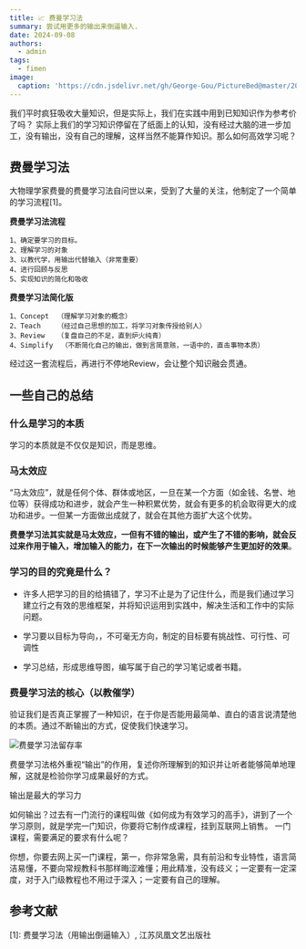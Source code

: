 ```yaml
---
title: 📈 费曼学习法
summary: 尝试用更多的输出来倒逼输入.
date: 2024-09-08
authors:
  - admin
tags:
  - fimen 
image:
  caption: 'https://cdn.jsdelivr.net/gh/George-Gou/PictureBed@master/2022/202112131514833.png'
---
```


我们平时疯狂吸收大量知识，但是实际上，我们在实践中用到已知知识作为参考价了吗？
实际上我们的学习知识停留在了纸面上的认知，没有经过大脑的进一步加工，没有输出，没有自己的理解，这样当然不能算作知识。那么如何高效学习呢？

## 费曼学习法

大物理学家费曼的费曼学习法自问世以来，受到了大量的关注，他制定了一个简单的学习流程[1]。

**费曼学习法流程**  

    1、确定要学习的目标。  
    2、理解学习的对象
    3、以教代学，用输出代替输入（非常重要）
    4、进行回顾与反思
    5、实现知识的简化和吸收

**费曼学习法简化版**  


    1、Concept  （理解学习对象的概念）
    2、Teach    （经过自己思想的加工，将学习对象传授给别人）
    3、Review   （复盘自己的不足，直到炉火纯青）
    4、Simplify  （不断简化自己的输出，做到言简意赅，一语中的，直击事物本质）

经过这一套流程后，再进行不停地Review，会让整个知识融会贯通。


## 一些自己的总结

### 什么是学习的本质
学习的本质就是不仅仅是知识，而是思维。

### 马太效应

“马太效应”，就是任何个体、群体或地区，一旦在某一个方面（如金钱、名誉、地位等）获得成功和进步，就会产生一种积累优势，就会有更多的机会取得更大的成功和进步。一但某一方面做出成就了，就会在其他方面扩大这个优势。

**费曼学习法其实就是马太效应，一但有不错的输出，或产生了不错的影响，就会反过来作用于输入，增加输入的能力，在下一次输出的时候能够产生更加好的效果**。

### 学习的目的究竟是什么？

* 许多人把学习的目的给搞错了，学习不止是为了记住什么，而是我们通过学习建立行之有效的思维框架，并将知识运用到实践中，解决生活和工作中的实际问题。

* 学习要以目标为导向，，不可毫无方向，制定的目标要有挑战性、可行性、可调性

* 学习总结，形成思维导图，编写属于自己的学习笔记或者书籍。


### 费曼学习法的核心（以教催学）

验证我们是否真正掌握了一种知识，在于你是否能用最简单、直白的语言说清楚他的本质。通过不断输出的方式，促使我们快速学习。

![费曼学习法留存率](https://cdn.jsdelivr.net/gh/George-Gou/PictureBed@master/2022/202112131514833.png)

费曼学习法格外重视“输出”的作用，复述你所理解到的知识并让听者能够简单地理解，这就是检验你学习成果最好的方式。 

输出是最大的学习力

如何输出？过去有一门流行的课程叫做《如何成为有效学习的高手》，讲到了一个学习原则，就是学完一门知识，你要将它制作成课程，挂到互联网上销售。
一门课程，需要满足的要求有什么呢？

你想，你要去网上买一门课程，第一，你非常急需，具有前沿和专业特性，语言简洁易懂，不要向常规教科书那样晦涩难懂；用此精准，没有歧义；一定要有一定深度，对于入门级教程也不用过于深入；一定要有自己的理解。

## 参考文献

[1]: 费曼学习法（用输出倒逼输入）, 江苏凤凰文艺出版社
